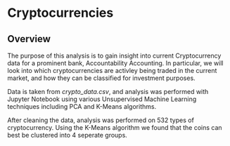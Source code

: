 # Cryptocurrencies

## Overview

The purpose of this analysis is to gain insight into current Cryptocurrency data for a prominent bank, Accountability Accounting. In particular, we will look into which cryptocurrencies are activley being traded in the current market, and how they can be classified for investment purposes. 

Data is taken from *crypto_data.csv*, and analysis was performed with Jupyter Notebook using various Unsupervised Machine Learning techniques including PCA and K-Means algorithms.

After cleaning the data, analysis was performed on 532 types of cryptocurrency. Using the K-Means algorithm we found that the coins can best be clustered into 4 seperate groups.
